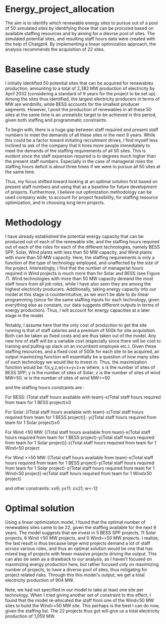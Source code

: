 # Energy_project_allocation
The aim is to identify which renewable energy sites to pursue out of a pool of 50 simulated sites by identifying those that can be procured based on available staffing resources and by aiming for a dievrse pool of sites. The simulated potential sites, and resulting staff hours data were created with the help of Chatgpt4. 
By implementing a linear optimization approach, the analysis recommends the acquisition of 22 sites.

# Baseline case study
I initially identified 50 potential sites that can be acquired for renewables production, amounting to a total of 2,382 MW production of electricity by April 2032 (considering a standard of 9 years for the project to be set up). Among the sites thus identified, the largest electricity producers in terms of MW are windmills, while BESS accounts for the smallest producer segments. However, I posit the production of renewables in all these 50 sites at the same time is an unrealistic target to be achieved in this period, given both staffing and programmatic constraints. 

To begin with, there is a huge gap between staff required and present staff numbers to meet the demands of all these sites in the next 9 years. While this could be a factor toward initiating recruitment drives, I find myself less inclined to ask of the company that it hires more people immediately to meet the demands of the staffing requirements of all 50 sites. This is evident since the staff expansion required is to degrees much higher than the present staff numbers. Especially in the case of managerial roles the staffing hours deficit is about three times if we were to pursue all 50 sites at the same time.  

Thus, my focus shifted toward looking at an optimal solution first based on present staff numbers and using that as a baseline for future development of projects. Furthermore, I believe out optimization methodology can be used company wide, to account for project feasibility, for staffing resource optimization, and in choosing long term projects. 

# Methodology 

I have already established the potential energy capacity that can be produced out of each of the renewable site, and the staffing hours required out of each of the roles for each of the different technologies, namely BESS SPP, Solar, Wind plants with less than 50 MW capacity, and Wind plants with more than 50 MW capacity. Here, the staffing requirements is only a function of the type of technology employed, and unaffected by the size of the project. Interestingly, I find that the number of managerial hours required in Wind projects is much more than for Solar and BESS (see Figure 7). Wind technologies with more than 50 MW capacity demand the most staff hours from all job roles, while I have also seen they are among the highest electricity producers. Additionally, taking energy capacity into our model at this stage is counterintuitive, as we won’t be able to do linear programming (since for the same staffing inputs for each technology, given everything else as constant, our data suggests different outputs in terms of energy production). Thus, I will account for energy capacities at a later stage in the model. 

Notably, I assume here that the only cost of production to get the site running is that of staff salaries and a premium of 500k for site acquisition. Both can be taken as fixed costs and are thus taken out of the model. Any new hire of staff will be a variable cost (especially since there will be cost to training and pulling up slack on an incumbent employee etc.). Given these staffing resources, and a fixed cost of 500k for each site to be acquired, an output maximizing function will essentially be a question of how many sites of each technology we would like to invest in. Thus, the maximization function would be: 
f(x,y,z,w)=x+y+z+w
where,
x is the number of sites of BESS SPP; y is the number of sites of Solar; z is the number of sites of wind MW<50; w is the number of sites of wind MW>=50

and the staffing hours constraints are :

For BESS: 
(Total staff hours available with team)-x(Total staff hours required from team for 1 BESS project)≥0

For Solar: 
[(Total staff hours available with team)-x(Total staff hours required from team for 1 BESS project)]- y((Total staff hours required from team for 1 Solar project)≥0

For Wind <50 MW: 
[(Total staff hours available from team)-x(Total staff hours required from team for 1 BESS project)-y(Total staff hours required from team for 1 Solar project)]-z(Total staff hours required from team for 1 Wind<50 project 

For Wind >=50 MW: 
[(Total staff hours available from team)-x(Total staff hours required from team for 1 BESS project)-y(Total staff hours required from team for 1 Solar project)-z(Total staff hours required from team for 1 Wind<50 project]-w(Total staff hours required from team for 1 Wind≥50 project)  

and other constraints: 
x≤6; y≤11; z≤21; w<-12

# Optimal solution 

Using a linear optimization model, I found that the optimal number of renewables sites came to be 22, given the staffing available for the next 9 years. The model suggests that we invest in 5 BESS SPP projects, 11 Solar projects, 6 Wind <50 MW projects, and 0 Wind>=50 MW projects. I realize, the last result is thus because large wind projects demand a lot of staff across various roles, and thus an optimal solution would be one that has mixed bag of projects with fewer massive projects driving the output. This can also be seen as a drawback to our analysis, as I haven’t focused on maximizing energy production here, but rather focused only on maximizing number of projects, to have a diverse pool of sites, thus mitigating for project related risks. Through this this model's output, we get a total electricity production of 904 MW.

Note, we had not specified in our model to take at least one site per technology. When I tried giving another set of constraint to this effect, I found that the model re-allocated the staff from one of the Wind<50 MW sites to build the Wind>=50 MW site. This perhaps is the best I can do now, given the staffing list. The 22 projects thus got will give us a total electricity production of 1,059 MW. 
